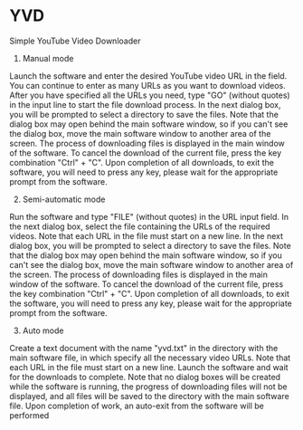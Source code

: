 # YVD
Simple YouTube Video Downloader


1. Manual mode

Launch the software and enter the desired YouTube video URL in the field. You can continue to enter as many URLs as you want to download videos.
After you have specified all the URLs you need, type "GO" (without quotes) in the input line to start the file download process. 
In the next dialog box, you will be prompted to select a directory to save the files. Note that the dialog box may open behind the main software window, 
so if you can't see the dialog box, move the main software window to another area of the screen. The process of downloading files is displayed in the main 
window of the software. To cancel the download of the current file, press the key combination "Ctrl" + "C". Upon completion of all downloads, to exit the 
software, you will need to press any key, please wait for the appropriate prompt from the software.

2. Semi-automatic mode

Run the software and type "FILE" (without quotes) in the URL input field. In the next dialog box, select the file containing the URLs of the required videos. 
Note that each URL in the file must start on a new line. In the next dialog box, you will be prompted to select a directory to save the files. 
Note that the dialog box may open behind the main software window, so if you can't see the dialog box, move the main software window to another area of 
the screen. The process of downloading files is displayed in the main window of the software. To cancel the download of the current file, press the key 
combination "Ctrl" + "C". Upon completion of all downloads, to exit the software, you will need to press any key, please wait for the appropriate prompt 
from the software.

3. Auto mode

Create a text document with the name "yvd.txt" in the directory with the main software file, in which specify all the necessary video URLs. 
Note that each URL in the file must start on a new line. Launch the software and wait for the downloads to complete. 
Note that no dialog boxes will be created while the software is running, the progress of downloading files will not be displayed,
and all files will be saved to the directory with the main software file. Upon completion of work, an auto-exit from the software will be performed 

